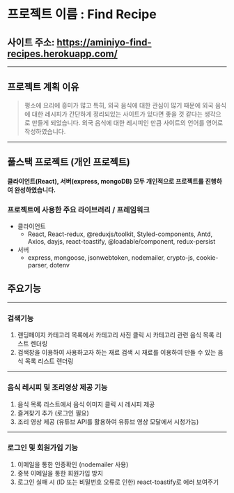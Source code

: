 # 프로젝트 이름 : Find Recipe

## 사이트 주소: https://aminiyo-find-recipes.herokuapp.com/

---

## 프로젝트 계획 이유

> 평소에 요리에 흥미가 많고 특히, 외국 음식에 대한 관심이 많기 때문에 외국 음식에 대한 레시피가 간단하게 정리되있는 사이트가 있다면 좋을 것
> 같다는 생각으로 만들게 되었습니다. 외국 음식에 대한 레시피인 만큼 사이트의 언어를 영어로 작성하였습니다.

---

## 풀스택 프로젝트 (개인 프로젝트)

#### 클라이언트(React), 서버(express, mongoDB) 모두 개인적으로 프로젝트를 진행하여 완성하였습니다.

### 프로젝트에 사용한 주요 라이브러리 / 프레임워크

- 클라이언트
  - React, React-redux, @reduxjs/toolkit, Styled-components, Antd, Axios, dayjs, react-toastify, @loadable/component, redux-persist
- 서버
  - express, mongoose, jsonwebtoken, nodemailer, crypto-js, cookie-parser, dotenv

## 주요기능

---

### 검색기능

1. 랜딩페이지 카테고리 목록에서 카테고리 사진 클릭 시 카테고리 관련 음식 목록 리스트 렌더링
2. 검색창을 이용하여 사용하고자 하는 재료 검색 시 재료를 이용하여 만들 수 있는 음식 목록 리스트 렌더링

---

### 음식 레시피 및 조리영상 제공 기능

1. 음식 목록 리스트에서 음식 이미지 클릭 시 레시피 제공
2. 즐겨찾기 추가 (로그인 필요)
3. 조리 영상 제공 (유튜브 API를 활용하여 유튜브 영상 모달에서 시청가능)

---

### 로그인 및 회원가입 기능

1. 이메일을 통한 인증확인 (nodemailer 사용)
2. 중복 이메일을 통한 회원가입 방지
3. 로그인 실패 시 (ID 또는 비밀번호 오류로 인한) react-toastify로 에러 보여주기
